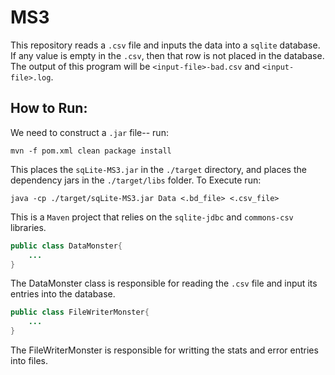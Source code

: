 # MS3

This repository reads a `.csv` file and inputs the data into 
a `sqlite` database. If any value is empty in the `.csv`,
then that row is not placed in the database. The output of
this program will be `<input-file>-bad.csv` and `<input-file>.log`.

## How to Run:

We need to construct a `.jar` file-- run:
```
mvn -f pom.xml clean package install
```
This places the `sqLite-MS3.jar` in the `./target` directory, and places the 
dependency jars in the `./target/libs` folder. To Execute run:
```
java -cp ./target/sqLite-MS3.jar Data <.bd_file> <.csv_file>
```

This is a `Maven` project that relies on the `sqlite-jdbc` and
`commons-csv` libraries. 



```java
public class DataMonster{
    ...
}
```
The DataMonster class is responsible for reading the `.csv`
file and input its entries into the database.

```java
public class FileWriterMonster{
    ...
}

```
The FileWriterMonster is responsible for writting 
the stats and error entries into files.